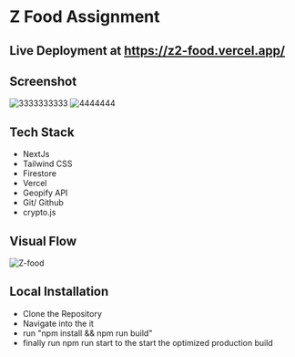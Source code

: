 # Z Food Assignment

## Live Deployment at https://z2-food.vercel.app/

## Screenshot

![3333333333](https://github.com/rkmdCodes/Z2-food/assets/113243168/beea0d85-662d-4346-babb-68f94da05ded)        ![4444444](https://github.com/rkmdCodes/Z2-food/assets/113243168/46f27361-1f08-4e48-8107-7ab4ac873e62)



## Tech Stack
- NextJs
- Tailwind CSS
- Firestore
- Vercel
- Geopify API
- Git/ Github
- crypto.js 

## Visual Flow

![Z-food](https://github.com/rkmdCodes/Z2-food/assets/113243168/76dc4d48-a72f-4964-9938-3ed071a78e84)

## Local Installation
- Clone the Repository
- Navigate into the it
- run "npm install && npm run build"
- finally run npm run start to the start the optimized production build
